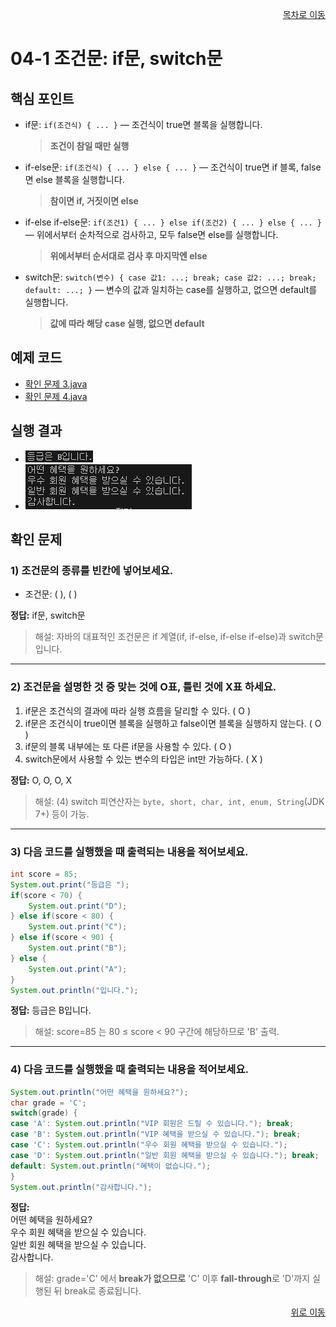 <p align="right"><a href="../readme.md">목차로 이동</a></p>

# 04-1 조건문: if문, switch문

## 핵심 포인트
- if문: `if(조건식) { ... }` — 조건식이 true면 블록을 실행합니다.  
  > **조건이 참일 때만 실행**

- if-else문: `if(조건식) { ... } else { ... }` — 조건식이 true면 if 블록, false면 else 블록을 실행합니다.  
  > **참이면 if, 거짓이면 else**

- if-else if-else문: `if(조건1) { ... } else if(조건2) { ... } else { ... }` — 위에서부터 순차적으로 검사하고, 모두 false면 else를 실행합니다.  
  > **위에서부터 순서대로 검사 후 마지막엔 else**

- switch문: `switch(변수) { case 값1: ...; break; case 값2: ...; break; default: ...; }` — 변수의 값과 일치하는 case를 실행하고, 없으면 default를 실행합니다.  
  > **값에 따라 해당 case 실행, 없으면 default**
  
## 예제 코드
- [확인 문제 3.java](../code-examples/chap04_1/Fixed3Ex04_1.java)
- [확인 문제 4.java](../code-examples/chap04_1/Fixed4Ex04_1.java)

## 실행 결과
- ![Fixed3Ex](../images/04-1/Fixed3Ex.png)
- ![Fixed4Ex](../images/04-1/Fixed4Ex.png)

## 확인 문제

### 1) 조건문의 종류를 빈칸에 넣어보세요.
- 조건문: (      ), (      )

**정답:** if문, switch문
> 해설: 자바의 대표적인 조건문은 if 계열(if, if-else, if-else if-else)과 switch문입니다.

---

### 2) 조건문을 설명한 것 중 맞는 것에 O표, 틀린 것에 X표 하세요.
1. if문은 조건식의 결과에 따라 실행 흐름을 달리할 수 있다. ( O )  
2. if문은 조건식이 true이면 블록을 실행하고 false이면 블록을 실행하지 않는다. ( O )  
3. if문의 블록 내부에는 또 다른 if문을 사용할 수 있다. ( O )  
4. switch문에서 사용할 수 있는 변수의 타입은 int만 가능하다. ( X )

**정답:** O, O, O, X
> 해설: (4) switch 피연산자는 `byte, short, char, int, enum, String`(JDK 7+) 등이 가능.

---

### 3) 다음 코드를 실행했을 때 출력되는 내용을 적어보세요.
```java
int score = 85;
System.out.print("등급은 ");
if(score < 70) {
    System.out.print("D");
} else if(score < 80) {
    System.out.print("C");
} else if(score < 90) {
    System.out.print("B");
} else {
    System.out.print("A");
}
System.out.println("입니다.");
```
**정답:** 등급은 B입니다. 
> 해설: score=85 는 80 ≤ score < 90 구간에 해당하므로 'B' 출력.

---

### 4) 다음 코드를 실행했을 때 출력되는 내용을 적어보세요.
```java
System.out.println("어떤 혜택을 원하세요?");
char grade = 'C';
switch(grade) {
case 'A': System.out.println("VIP 회원은 드릴 수 있습니다."); break;
case 'B': System.out.println("VIP 혜택을 받으실 수 있습니다."); break;
case 'C': System.out.println("우수 회원 혜택을 받으실 수 있습니다.");
case 'D': System.out.println("일반 회원 혜택을 받으실 수 있습니다."); break;
default: System.out.println("혜택이 없습니다.");
}
System.out.println("감사합니다.");
```
**정답:**  
어떤 혜택을 원하세요?  
우수 회원 혜택을 받으실 수 있습니다.  
일반 회원 혜택을 받으실 수 있습니다.  
감사합니다.  

> 해설: grade='C' 에서 **break가 없으므로** 'C' 이후 **fall-through**로 'D'까지 실행된 뒤 break로 종료됩니다.
<p align="right"><a href="#top">위로 이동</a> 
